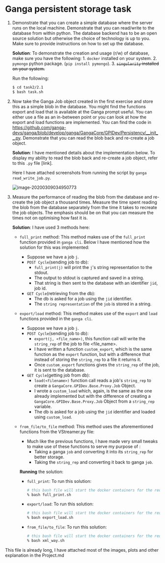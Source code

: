 # Ganga persistent storage task


1. Demonstrate that you can create a simple database where the server runs on the local machine. Demonstrate that you can read/write to the database from within python. The database backend has to be an open source solution but otherwise the choice of technology is up to you. Make sure to provide instructions on how to set up the database.

    **Solution**: To demonstrate the creation and usage (r/w) of database, make sure you have the following:
        1. `docker` installed on your system.
        2. `pymongo` python package. (`pip install pymongo`).
        3. ~~`singularity` installed on your system.~~

    Run the following:
    ```bash
    $ cd task2/2.1
    $ bash task.sh
    ```

2. Now take the Ganga Job object created in the first exercise and store this as a simple blob in the database. You might find the functions export and load that is available at the Ganga prompt useful. You can either use a file as an in-between point or you can look at how the export and load functions are implemented. You can find the code in https://github.com/ganga-devs/ganga/blob/develop/ganga/GangaCore/GPIDev/Persistency/__init__.py. Demonstrate that you can read the blob back and re-create a job object.

    **Solution**: I have mentioned details about the implementation below. To display my ability to read the blob back and re-create a job object, refer to this `.py` file [link].
    
    Here I have attached screenshots from running the script by `ganga read_write_job.py`.
    
    ![image-20200309034950773](/home/needshelp/code/gsoc/GangaGSoC2020/src/task2/Readme.assets/image-20200309034950773.png)
    
3. Measure the performance of reading the blob from the database and  re-create the job object a thousand times. Measure the time spent  reading the blob from the database separately from the time it takes to  recreate the job objects. The emphasis should be on that you can measure the times not on optimising how fast it is.

    **Solution**: I have used 3 methods here:

    - `full_print` method: This method makes use of the `full_print` function provided in `ganga cli`. Below I have mentioned how the solution for this was implemented:
      - Suppose we have a job `j`. 
      - `POST Cycle`(sending job to db):
        - `full_print(j)` will print the `j`'s string representation to the stdout.
        - The output to stdout is captured and saved in a string.
        - That string is then sent to the database with an identifier `jid`, job id.
      - `GET Cycle`(retrieving from the db):
        - The db is asked for a job using the `jid` identifier.
        - The `string representation` of the `job` is stored in a string.
      
    - `export/load` method: This method makes use of the `export` and `load ` functions provided in the `ganga cli`.
      
      - Suppose we have a job `j`.
      - `POST Cycle`(sending job to db):
        - `export(j, <file_name>)`, this function call will write the `string_rep` of the job to file <file_name>. 
        - I have written a function `custom_export`, which is the same function as the `export` function, but with a difference that instead of storing the `string_rep` to a file it returns it.
        - Once `custom_export` functions gives the `string_rep` of the job, it is sent to the database.
      - `GET Cycle`(getting job from db):
        - `load(<filename>)` function call reads a job's `string_rep` to create a `GangaCore.GPIDev.Base.Proxy.Job` Object.
        - I wrote a `custom_load` which, again, is the same as the one already implemented but with the difference of creating a `GangaCore.GPIDev.Base.Proxy.Job` Object from a `string_rep` variable.
        - The db is asked for a job using the `jid` identifier and loaded using `custom_load`.
      
    - `from_file/to_file` method: This method uses the aforementioned functions from the VStreamer.py file:

      - Much like the previous functions, I have made very small tweaks to make use of these functions to serve my purpose of :
        - Taking a ganga `job` and converting it into its `string_rep` for better storage.
        - Taking the `string_rep` and converting it back to ganga `job`.

      **Running** the solution:

      - `full_print`: To run this solution:

        ```bash
        # this bash file will start the docker containers for the required databases and call the stress test on them.
        % bash full_print.sh
        ```

      - `export/load`: To run this solution:

        ```bash
        # this bash file will start the docker containers for the required databases and call the stress test on them.
        % bash export_load.sh
        ```

      - `from_file/to_file`: To run this solution:

        ```bash
        # this bash file will start the docker containers for the required databases and call the stress test on them.
        % bash xml_way.sh
        ```

This file is already long, I have attached most of the images, plots and other explanation in the Project.md

 